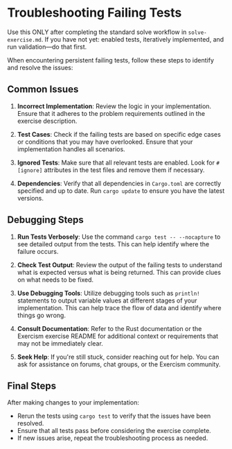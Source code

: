 # Troubleshooting Failing Tests

Use this ONLY after completing the standard solve workflow in `solve-exercise.md`.
If you have not yet: enabled tests, iteratively implemented, and run validation—do that first.

When encountering persistent failing tests, follow these steps to identify and resolve the issues:

## Common Issues

1. **Incorrect Implementation**: Review the logic in your implementation. Ensure that it adheres to the problem requirements outlined in the exercise description.

2. **Test Cases**: Check if the failing tests are based on specific edge cases or conditions that you may have overlooked. Ensure that your implementation handles all scenarios.

3. **Ignored Tests**: Make sure that all relevant tests are enabled. Look for `#[ignore]` attributes in the test files and remove them if necessary.

4. **Dependencies**: Verify that all dependencies in `Cargo.toml` are correctly specified and up to date. Run `cargo update` to ensure you have the latest versions.

## Debugging Steps

1. **Run Tests Verbosely**: Use the command `cargo test -- --nocapture` to see detailed output from the tests. This can help identify where the failure occurs.

2. **Check Test Output**: Review the output of the failing tests to understand what is expected versus what is being returned. This can provide clues on what needs to be fixed.

3. **Use Debugging Tools**: Utilize debugging tools such as `println!` statements to output variable values at different stages of your implementation. This can help trace the flow of data and identify where things go wrong.

4. **Consult Documentation**: Refer to the Rust documentation or the Exercism exercise README for additional context or requirements that may not be immediately clear.

5. **Seek Help**: If you're still stuck, consider reaching out for help. You can ask for assistance on forums, chat groups, or the Exercism community.

## Final Steps

After making changes to your implementation:

- Rerun the tests using `cargo test` to verify that the issues have been resolved.
- Ensure that all tests pass before considering the exercise complete.
- If new issues arise, repeat the troubleshooting process as needed.